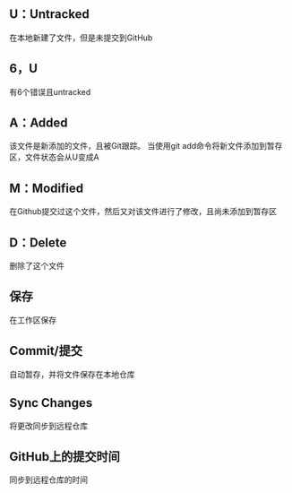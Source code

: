 ## U：Untracked
在本地新建了文件，但是未提交到GitHub

## 6，U
有6个错误且untracked

## A：Added
该文件是新添加的文件，且被Git跟踪。
当使用git add命令将新文件添加到暂存区，文件状态会从U变成A

## M：Modified
在Github提交过这个文件，然后又对该文件进行了修改，且尚未添加到暂存区

## D：Delete
删除了这个文件

## 保存
在工作区保存

## Commit/提交
自动暂存，并将文件保存在本地仓库

## Sync Changes
将更改同步到远程仓库

## GitHub上的提交时间
同步到远程仓库的时间